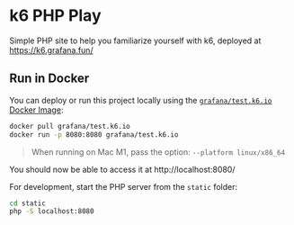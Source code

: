 # k6 PHP Play

Simple PHP site to help you familiarize yourself with k6, deployed at https://k6.grafana.fun/ 

## Run in Docker

You can deploy or run this project locally using the [`grafana/test.k6.io` Docker Image](https://hub.docker.com/r/grafana/test.k6.io):

```sh
docker pull grafana/test.k6.io
docker run -p 8080:8080 grafana/test.k6.io
```

> When running on Mac M1, pass the option: `--platform linux/x86_64`  

You should now be able to access it at http://localhost:8080/

For development, start the PHP server from the `static` folder:

```sh
cd static
php -S localhost:8080
```
